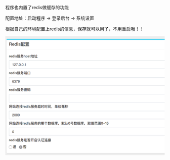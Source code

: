 程序也内置了redis做缓存的功能

配置地址：启动程序 -> 登录后台 -> 系统设置

根据自己的环境配置上redis的信息，保存就可以用了，不用重启哦！！

![](./assets/QQ20190103-154553.png)
